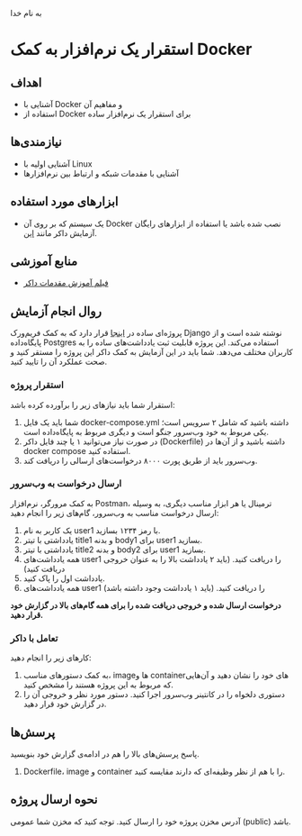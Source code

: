 به نام خدا

# استقرار یک نرم‌افزار به کمک Docker

## اهداف 
- آشنایی با Docker و مفاهیم آن
- استفاده از Docker برای استقرار یک نرم‌افزار ساده

## نیازمندی‌ها
- آشنایی اولیه با Linux
- آشنایی با مقدمات شبکه و ارتباط‌ بین نرم‌افزار‌ها

## ابزارهای مورد استفاده
- یک سیستم که بر روی آن Docker نصب شده باشد یا استفاده از ابزار‌های رایگان آزمایش داکر مانند [این](https://labs.play-with-docker.com).

## منابع آموزشی
- [فیلم آموزش مقدمات داکر](https://aparat.com/v/FQubj)

## روال انجام آزمایش
پروژه‌ای ساده در [اینجا](../../base-projects/notes) قرار دارد که به کمک فریم‌ورک Django نوشته شده است و از پایگاه‌داده Postgres استفاده می‌کند. این پروژه قابلیت ثبت یادداشت‌های ساده را به کاربران مختلف می‌دهد. شما باید در این آزمایش به کمک داکر این پروژه را مستقر کنید و صحت عملکرد آن را تایید کنید.

### استقرار پروژه
استقرار شما باید نیازهای زیر را برآورده کرده باشد:
1. شما باید یک فایل docker-compose.yml داشته باشید که شامل ۲ سرویس است؛ یکی مربوط به خود وب‌سرور جنگو است و دیگری مربوط به پایگاه‌داده است.
2. در صورت نیاز می‌توانید ۱ یا چند فایل داکر (Dockerfile) داشته باشید و از آن‌ها در docker compose استفاده کنید.
3. وب‌سرور باید از طریق پورت ۸۰۰۰ درخواست‌های ارسالی را دریافت کند.

### ارسال درخواست به وب‌سرور
به کمک مرورگر، نرم‌افزار Postman، ترمینال یا هر ابزار مناسب دیگری، به وسیله ارسال درخواست مناسب به وب‌سرور، گام‌های زیر را انجام دهید:
1. یک کاربر به نام user1 با رمز ۱۲۳۴ بسازید.
2. یادداشتی با تیتر title1 و بدنه body1 برای user1 بسازید.
3. یادداشتی با تیتر title2 و بدنه body2 برای user1 بسازید.
3. همه یادداشت‌های user1 را دریافت کنید. (باید ۲ یادداشت بالا را به عنوان خروجی دریافت کنید)
4. یادداشت اول را پاک کنید.
5. همه یادداشت‌های user1 را دریافت کنید. (باید ۱ یادداشت وجود داشته باشد)

**درخواست ارسال شده و خروجی دریافت شده را برای همه گام‌های بالا در گزارش خود قرار دهید.**

### تعامل با داکر
کارهای زیر را انجام دهید:
1. به کمک دستورهای مناسب، image‌ها و containerهای خود را نشان دهید و آن‌هایی که مربوط به این پروژه هستند را مشخص کنید.
2. دستوری دلخواه را در کانتینر وب‌سرور اجرا کنید. دستور مورد نظر و خروجی آن را در گزارش خود قرار دهید.

## پرسش‌ها
پاسخ پرسش‌های بالا را هم در ادامه‌ی گزارش خود بنویسید.
1. Dockerfile، image و container را با هم از نظر وظیفه‌ای که دارند مقایسه کنید.

## نحوه ارسال پروژه
آدرس مخزن پروژه خود را ارسال کنید. توجه کنید که مخزن شما عمومی (public) باشد.